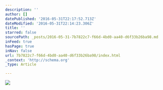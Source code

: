 ```yaml
---
description: ''
author: []
datePublished: '2016-05-31T22:17:52.713Z'
dateModified: '2016-05-31T22:14:23.306Z'
title: ''
starred: false
sourcePath: _posts/2016-05-31-7b7822c7-f66d-4bd0-aa40-d6f33b26ba98.md
inFeed: true
hasPage: true
inNav: false
url: 7b7822c7-f66d-4bd0-aa40-d6f33b26ba98/index.html
_context: 'http://schema.org'
_type: Article

---
```

![](https://the-grid-user-content.s3-us-west-2.amazonaws.com/a55a3c04-af50-49d2-ae30-88916fa48c6d.jpg)